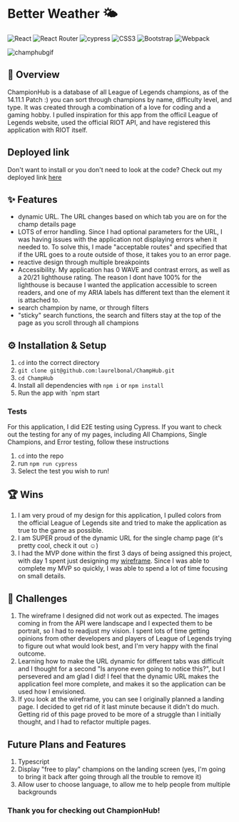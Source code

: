 # Better Weather 🌤️
 ![React](https://img.shields.io/badge/react-%2320232a.svg?style=for-the-badge&logo=react&logoColor=%2361DAFB) ![React Router](https://img.shields.io/badge/React_Router-CA4245?style=for-the-badge&logo=react-router&logoColor=white) ![cypress](https://img.shields.io/badge/-cypress-%23E5E5E5?style=for-the-badge&logo=cypress&logoColor=058a5e) ![CSS3](https://img.shields.io/badge/css3-%231572B6.svg?style=for-the-badge&logo=css3&logoColor=white) ![Bootstrap](https://img.shields.io/badge/bootstrap-%238511FA.svg?style=for-the-badge&logo=bootstrap&logoColor=white) ![Webpack](https://img.shields.io/badge/webpack-%238DD6F9.svg?style=for-the-badge&logo=webpack&logoColor=black) 

![champhubgif](https://github.com/laurelbonal/ChampHub/assets/155783683/397778e4-faf3-4fcf-98b9-92181e45dba5)

## 🌟 Overview

ChampionHub is a database of all League of Legends champions, as of the 14.11.1 Patch :) you can sort through champions by name, difficulty level, and type. It was created through a combination of a love for coding and a gaming hobby. I pulled inspiration for this app from the officil League of Legends website, used the official RIOT API, and have registered this application with RIOT itself. 

## Deployed link

Don't want to install or you don't need to look at the code? Check out my deployed link [here](https://champion-hub.vercel.app/)

## ✨ Features

- dynamic URL. The URL changes based on which tab you are on for the champ details page
- LOTS of error handling. Since I had optional parameters for the URL, I was having issues with the application not displaying errors when it needed to. To solve this, I made "acceptable routes" and specified that if the URL goes to a route outside of those, it takes you to an error page.
- reactive design through multiple breakpoints
- Accessibility. My application has 0 WAVE and contrast errors, as well as a 20/21 lighthouse rating. The reason I dont have 100% for the lighthouse is because I wanted the application accessible to screen readers, and one of my ARIA labels has different text than the element it is attached to.
- search champion by name, or through filters
- "sticky" search functions, the search and filters stay at the top of the page as you scroll through all champions

## ⚙️ Installation & Setup

1.  `cd` into the correct directory
2. `git clone git@github.com:laurelbonal/ChampHub.git`
3. `cd ChampHub`
4. Install all dependencies with `npm i` or `npm install`
5. Run the app with `npm start

### Tests

For this application, I did E2E testing using Cypress. If you want to check out the testing for any of my pages, including All Champions, Single Champions, and Error testing, follow these instructions

1. `cd` into the repo
2. run `npm run cypress`
3. Select the test you wish to run!

## 🏆 Wins

1. I am very proud of my design for this application, I pulled colors from the official League of Legends site and tried to make the application as true to the game as possible.
2. I am SUPER proud of the dynamic URL for the single champ page (it's pretty cool, check it out ☺️)
3. I had the MVP done within the first 3 days of being assigned this project, with day 1 spent just designing my [wireframe](https://www.figma.com/design/rcHZNL5xhvh1HXcsQ9Xk5r/Untitled?node-id=0-1&t=GkW5UqoNtx3p95AV-0). Since I was able to complete my MVP so quickly, I was able to spend a lot of time focusing on small details. 

## 🚧 Challenges

1. The wireframe I designed did not work out as expected. The images coming in from the API were landscape and I expected them to be portrait, so I had to readjust my vision. I spent lots of time getting opinions from other developers and players of League of Legends trying to figure out what would look best, and I'm very happy with the final outcome.
2. Learning how to make the URL dynamic for different tabs was difficult and I thought for a second "Is anyone even going to notice this?", but I persevered and am glad I did! I feel that the dynamic URL makes the application feel more complete, and makes it so the application can be used how I envisioned.
3. If you look at the wireframe, you can see I originally planned a landing page. I decided to get rid of it last minute because it didn't do much. Getting rid of this page proved to be more of a struggle than I initially thought, and I had to refactor multiple pages. 

## Future Plans and Features

1. Typescript
2. Display "free to play" champions on the landing screen (yes, I'm going to bring it back after going through all the trouble to remove it)
3. Allow user to choose language, to allow me to help people from multiple backgrounds

### Thank you for checking out ChampionHub! 
